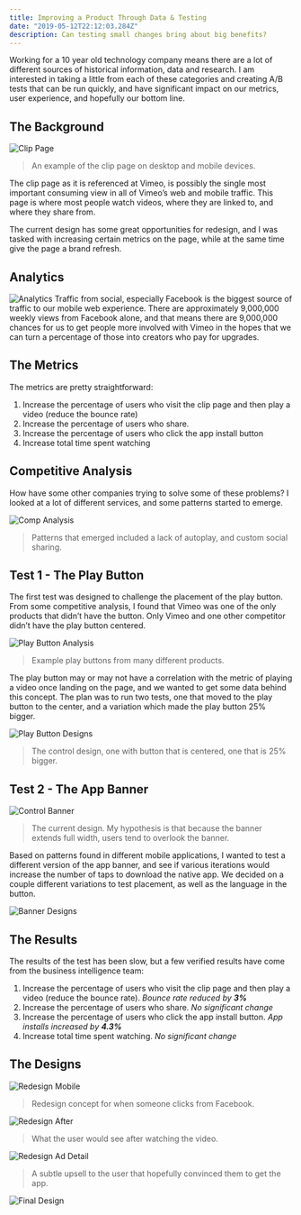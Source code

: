 ```yaml
---
title: Improving a Product Through Data & Testing
date: "2019-05-12T22:12:03.284Z"
description: Can testing small changes bring about big benefits?
---
```


Working for a 10 year old technology company means there are a lot of different sources of historical information, data and research. I am interested in taking a little from each of these categories and creating A/B tests that can be run quickly, and have significant impact on our metrics, user experience, and hopefully our bottom line.

## The Background
![Clip Page](./clip-page.jpg)
>An example of the clip page on desktop and mobile devices.

The clip page as it is referenced at Vimeo, is possibly the single most important consuming view in all of Vimeo’s web and mobile traffic. This page is where most people watch videos, where they are linked to, and where they share from.

The current design has some great opportunities for redesign, and I was tasked with increasing certain metrics on the page, while at the same time give the page a brand refresh.

## Analytics
![Analytics](./analytics.png)
Traffic from social, especially Facebook is the biggest source of traffic to our mobile web experience. There are approximately 9,000,000 weekly views from Facebook alone, and that means there are 9,000,000 chances for us to get people more involved with Vimeo in the hopes that we can turn a percentage of those into creators who pay for upgrades.

## The Metrics
The metrics are pretty straightforward:

1. Increase the percentage of users who visit the clip page and then play a video (reduce the bounce rate)
2. Increase the percentage of users who share.
3. Increase the percentage of users who click the app install button
4. Increase total time spent watching

## Competitive Analysis
How have some other companies trying to solve some of these problems? I looked at a lot of different services, and some patterns started to emerge.

![Comp Analysis](./competitive-analysis.png)
>Patterns that emerged included a lack of autoplay, and custom social sharing.

## Test 1 - The Play Button
The first test was designed to challenge the placement of the play button. From some competitive analysis, I found that Vimeo was one of the only products that didn’t have the button. Only Vimeo and one other competitor didn’t have the play button centered.

![Play Button Analysis](./play-button.png)
>Example play buttons from many different products.

The play button may or may not have a correlation with the metric of playing a video once landing on the page, and we wanted to get some data behind this concept. The plan was to run two tests, one that moved to the play button to the center, and a variation which made the play button 25% bigger.

![Play Button Designs](./play-buttons.jpg)
>The control design, one with button that is centered, one that is 25% bigger.

## Test 2 - The App Banner

![Control Banner](./control-banner.jpg)
>The current design. My hypothesis is that because the banner extends full width, users tend to overlook the banner.

Based on patterns found in different mobile applications, I wanted to test a different version of the app banner, and see if various iterations would increase the number of taps to download the native app. We decided on a couple different variations to test placement, as well as the language in the button.

![Banner Designs](./banners.jpg)

## The Results
The results of the test has been slow, but a few verified results have come from the business intelligence team:

1. Increase the percentage of users who visit the clip page and then play a video (reduce the bounce rate). _Bounce rate reduced by **3%**_
2. Increase the percentage of users who share. _No significant change_
3. Increase the percentage of users who click the app install button. _App installs increased by **4.3%**_
4. Increase total time spent watching. _No significant change_


## The Designs
![Redesign Mobile](./redesigned-mobile.jpg)
>Redesign concept for when someone clicks from Facebook.

![Redesign After](./redesigned-after.jpg)
>What the user would see after watching the video.

![Redesign Ad Detail](./redesigned-ad-detail.jpg)
>A subtle upsell to the user that hopefully convinced them to get the app.

![Final Design](./final-design.png)
